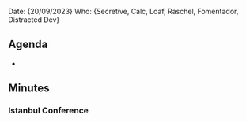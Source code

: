 Date: {20/09/2023}
Who: {Secretive, Calc, Loaf, Raschel, Fomentador, Distracted Dev}

## Agenda
- 
## Minutes

### Istanbul Conference
